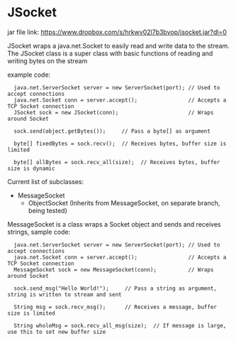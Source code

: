 JSocket
===============

jar file link: https://www.dropbox.com/s/hrkwv02l7b3bvop/jsocket.jar?dl=0

JSocket wraps a java.net.Socket to easily read and write data to the stream.
The JSocket class is a super class with basic functions of reading and writing bytes on the stream

example code:

      java.net.ServerSocket server = new ServerSocket(port); // Used to accept connections
      java.net.Socket conn = server.accept();                // Accepts a TCP Socket connection
      JSocket sock = new JSocket(conn);                      // Wraps around Socket
      
      sock.send(object.getBytes());     // Pass a byte[] as argument
      
      byte[] fixedBytes = sock.recv();  // Receives bytes, buffer size is limited
      
      byte[] allBytes = sock.recv_all(size);  // Receives bytes, buffer size is dynamic

Current list of subclasses:

- MessageSocket
  - ObjectSocket (Inherits from MessageSocket, on separate branch, being tested)
   
MessageSocket is a class wraps a Socket object and sends and receives strings, sample code:

      java.net.ServerSocket server = new ServerSocket(port); // Used to accept connections
      java.net.Socket conn = server.accept();                // Accepts a TCP Socket connection
      MessageSocket sock = new MessageSocket(conn);          // Wraps around Socket
  
      sock.send_msg("Hello World!");     // Pass a string as argument, string is written to stream and sent
  
      String msg = sock.recv_msg();      // Receives a message, buffer size is limited
  
      String wholeMsg = sock.recv_all_msg(size);  // If message is large, use this to set new buffer size
